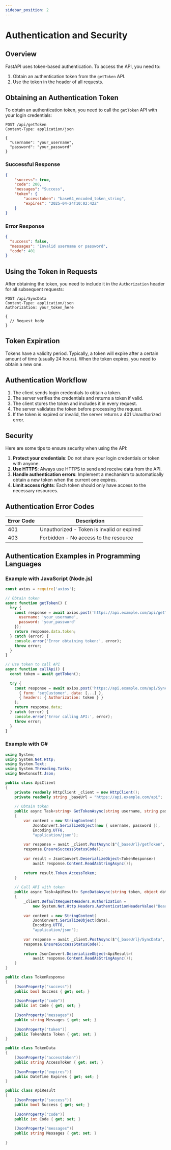 ```yaml
---
sidebar_position: 2
---
```


# Authentication and Security

## Overview

FastAPI uses token-based authentication. To access the API, you need to:

1. Obtain an authentication token from the `getToken` API.
2. Use the token in the header of all requests.

## Obtaining an Authentication Token

To obtain an authentication token, you need to call the `getToken` API with your login credentials:

```http
POST /api/getToken
Content-Type: application/json

{
  "username": "your_username",
  "password": "your_password"
}
```

### Successful Response

```json
{
    "success": true,
    "code": 200,
    "messages": "Success",
    "token": {
        "accesstoken": "base64_encoded_token_string",
        "expires": "2025-04-24T10:02:42Z"
    }
}
```

### Error Response

```json
{
  "success": false,
  "messages": "Invalid username or password",
  "code": 401
}
```

## Using the Token in Requests

After obtaining the token, you need to include it in the `Authorization` header for all subsequent requests:

```http
POST /api/SyncData
Content-Type: application/json
Authorization: your_token_here

{
  // Request body
}
```

## Token Expiration

Tokens have a validity period. Typically, a token will expire after a certain amount of time (usually 24 hours). When the token expires, you need to obtain a new one.

## Authentication Workflow

1. The client sends login credentials to obtain a token.
2. The server verifies the credentials and returns a token if valid.
3. The client stores the token and includes it in every request.
4. The server validates the token before processing the request.
5. If the token is expired or invalid, the server returns a 401 Unauthorized error.

## Security

Here are some tips to ensure security when using the API:

1. **Protect your credentials**: Do not share your login credentials or token with anyone.
2. **Use HTTPS**: Always use HTTPS to send and receive data from the API.
3. **Handle authentication errors**: Implement a mechanism to automatically obtain a new token when the current one expires.
4. **Limit access rights**: Each token should only have access to the necessary resources.

## Authentication Error Codes

| Error Code | Description |
|------------|-------------|
| 401        | Unauthorized - Token is invalid or expired |
| 403        | Forbidden - No access to the resource |

## Authentication Examples in Programming Languages

### Example with JavaScript (Node.js)

```javascript
const axios = require('axios');

// Obtain token
async function getToken() {
  try {
    const response = await axios.post('https://api.example.com/api/getToken', {
      username: 'your_username',
      password: 'your_password'
    });
    return response.data.token;
  } catch (error) {
    console.error('Error obtaining token:', error);
    throw error;
  }
}

// Use token to call API
async function callApi() {
  const token = await getToken();
  
  try {
    const response = await axios.post('https://api.example.com/api/SyncData', 
      { form: 'setCustomer', data: [...] },
      { headers: { Authorization: token } }
    );
    return response.data;
  } catch (error) {
    console.error('Error calling API:', error);
    throw error;
  }
}
```

### Example with C#

```csharp
using System;
using System.Net.Http;
using System.Text;
using System.Threading.Tasks;
using Newtonsoft.Json;

public class ApiClient
{
    private readonly HttpClient _client = new HttpClient();
    private readonly string _baseUrl = "https://api.example.com/api";
    
    // Obtain token
    public async Task<string> GetTokenAsync(string username, string password)
    {
        var content = new StringContent(
            JsonConvert.SerializeObject(new { username, password }),
            Encoding.UTF8,
            "application/json");
            
        var response = await _client.PostAsync($"{_baseUrl}/getToken", content);
        response.EnsureSuccessStatusCode();
        
        var result = JsonConvert.DeserializeObject<TokenResponse>(
            await response.Content.ReadAsStringAsync());
            
        return result.Token.AccessToken;
    }
    
    // Call API with token
    public async Task<ApiResult> SyncDataAsync(string token, object data)
    {
        _client.DefaultRequestHeaders.Authorization = 
            new System.Net.Http.Headers.AuthenticationHeaderValue("Bearer", token);
            
        var content = new StringContent(
            JsonConvert.SerializeObject(data),
            Encoding.UTF8,
            "application/json");
            
        var response = await _client.PostAsync($"{_baseUrl}/SyncData", content);
        response.EnsureSuccessStatusCode();
        
        return JsonConvert.DeserializeObject<ApiResult>(
            await response.Content.ReadAsStringAsync());
    }
}

public class TokenResponse
{
    [JsonProperty("success")]
    public bool Success { get; set; }
    
    [JsonProperty("code")]
    public int Code { get; set; }
    
    [JsonProperty("messages")]
    public string Messages { get; set; }
    
    [JsonProperty("token")]
    public TokenData Token { get; set; }
}

public class TokenData
{
    [JsonProperty("accesstoken")]
    public string AccessToken { get; set; }
    
    [JsonProperty("expires")]
    public DateTime Expires { get; set; }
}

public class ApiResult
{
    [JsonProperty("success")]
    public bool Success { get; set; }
    
    [JsonProperty("code")]
    public int Code { get; set; }
    
    [JsonProperty("messages")]
    public string Messages { get; set; }
    
}
```